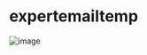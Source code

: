 # expertemailtemp

![image](https://user-images.githubusercontent.com/53368002/192874496-4c33ebf3-2631-4807-be43-7d9983435565.png)
